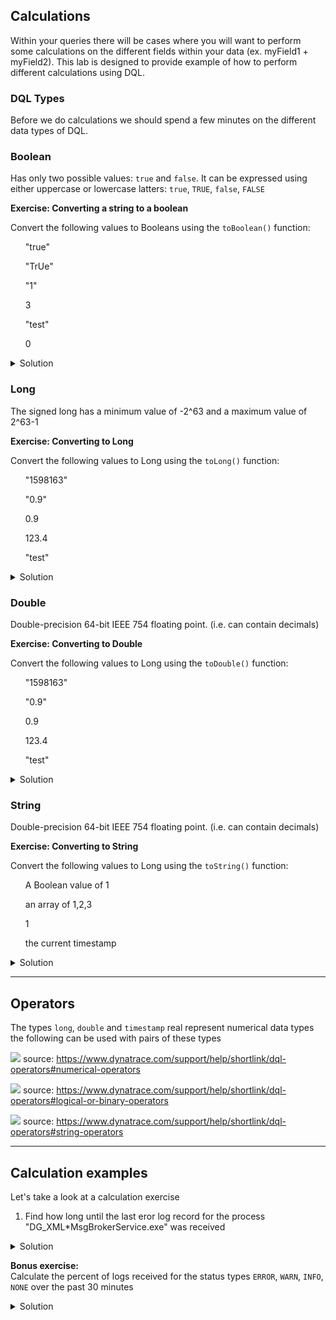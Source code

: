 ## Calculations

Within your queries there will be cases where you will want to perform some calculations on the different fields within your data (ex. myField1 + myField2). This lab is designed to provide example of how to perform different calculations using DQL.

### DQL Types

Before we do calculations we should spend a few minutes on the different data types of DQL.

### **Boolean**

Has only two possible values: `true` and `false`. It can be expressed using either uppercase or lowercase latters: `true`, `TRUE`, `false`, `FALSE`

**Exercise: Converting a string to a boolean**

Convert the following values to Booleans using the `toBoolean()` function:

<ul>"true"</ul>
<ul>"TrUe"</ul>
<ul>"1"</ul>
<ul>3</ul>
<ul>"test"</ul>
<ul>0</ul>

<details>
    <summary>Solution</summary>

![](../../assets/images/Calculations_Boolean.png)
<br>
`   fetch logs
    | fields toBoolean("true"), toBoolean("TrUe"), toBoolean("1"),toBoolean(3), toBoolean("test"), toBoolean(0)
    | limit 1
  `

**Note:**

- Converts string values `true`, `TRUE` to a `true` Boolean value, and other values to `false`
- Converts numeric value `0` to Boolean `false`. Converts other numeric values to Boolean `true`
</details>

### **Long**

The signed long has a minimum value of -2^63 and a maximum value of 2^63-1

**Exercise: Converting to Long**

Convert the following values to Long using the `toLong()` function:

<ul>"1598163"</ul>
<ul>"0.9"</ul>
<ul>0.9</ul>
<ul>123.4</ul>
<ul>"test"</ul>

<details>
    <summary>Solution</summary>

![](../../assets/images/Calculations_Long.png)
<br>
`   fetch logs
    | fields toLong("1598163"), toLong("0.9"), toLong(0.9),toLong(123.4), toLong("test")| limit 1
  `

**Note:**

- A Long value **cannot** contain a decimal
- Converting a decimal value to a Long will result in the decimal places being removed
</details>

### **Double**

Double-precision 64-bit IEEE 754 floating point. (i.e. can contain decimals)

**Exercise: Converting to Double**

Convert the following values to Long using the `toDouble()` function:

<ul>"1598163"</ul>
<ul>"0.9"</ul>
<ul>0.9</ul>
<ul>123.4</ul>
<ul>"test"</ul>

<details>
    <summary>Solution</summary>

![](../../assets/images/Calculations_Double.png)
<br>
`   fetch logs
    | fields toDouble("1598163"), toDouble("0.9"), toDouble(0.9), toDouble(123.4), toDouble("test")
    | limit 1
  `

</details>

### **String**

Double-precision 64-bit IEEE 754 floating point. (i.e. can contain decimals)

**Exercise: Converting to String**

Convert the following values to Long using the `toString()` function:

<ul>A Boolean value of 1</ul>
<ul>an array of 1,2,3</ul>
<ul>1</ul>
<ul>the current timestamp</ul>

<details>
    <summary>Solution</summary>

![](../../assets/images/Calculations_String.png)
<br>
`   fetch logs
    | fields toString(toBoolean(1)), toString(array(1,2,3)), toString(1), toString(toTimestamp(now()))
    | limit 1
  `

**Note:**

- All DQL datatypes can be converted to a string

</details>

---

## Operators

The types `long`, `double` and `timestamp` real represent numerical data types the following can be used with pairs of these types

![](../../assets/images/Calculations_Operators.png)
source: https://www.dynatrace.com/support/help/shortlink/dql-operators#numerical-operators

![](../../assets/images/Calculations_BinaryOperators.png)
source: https://www.dynatrace.com/support/help/shortlink/dql-operators#logical-or-binary-operators

![](../../assets/images/Calculations_StringOperators.png)
source: https://www.dynatrace.com/support/help/shortlink/dql-operators#string-operators

---

## Calculation examples

Let's take a look at a calculation exercise

1. Find how long until the last eror log record for the process "DG_XML*MsgBrokerService.exe" was received

<details>
    <summary>Solution</summary>
    
```
fetch logs
| filter status == "ERROR" and contains(dt.process.name, "MsgBrokerService.exe")
| sort timestamp desc
| limit 1
| fields timestamp, last_message=now()-timestamp, last_message_seconds=(now()-timestamp)/(1000000000)
```
    
</details>

**Bonus exercise:**
<br>
Calculate the percent of logs received for the status types `ERROR`, `WARN`, `INFO`, `NONE` over the past 30 minutes

<details>
    <summary>Solution</summary> 
    
```
fetch logs
| fields content,status
| summarize total = count(), countError = countIf(status == "ERROR"), countInfo = countIf(status == "INFO"),countNone = countIf(status == "NONE"), countWarn = countIf(status == "WARN")
| fieldsAdd errorPercent = round(toDouble(countError)/toDouble(total)*(100), decimals:3)
| fieldsAdd infoPercent = round(toDouble(countInfo)/toDouble(total)*(100), decimals:3)
| fieldsAdd nonePercent = round(toDouble(countNone)/toDouble(total)*(100), decimals:3)
| fieldsAdd warnPercent = round(toDouble(countWarn)/toDouble(total)*(100), decimals:3)
```
    
</details>
